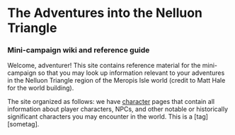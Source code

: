 # The Adventures into the Nelluon Triangle 
### Mini-campaign wiki and reference guide 

Welcome, adventurer! This site contains reference material for the mini-campaign so that you may look up information relevant to your adventures in the Nelluon Triangle region of the Meropis Isle world (credit to Matt Hale for the world building). 

The site organized as follows: we have [character](characters.md) pages that contain all information about player characters, NPCs, and other notable or historically significant characters you may encounter in the world. This is a [tag][sometag]. 
